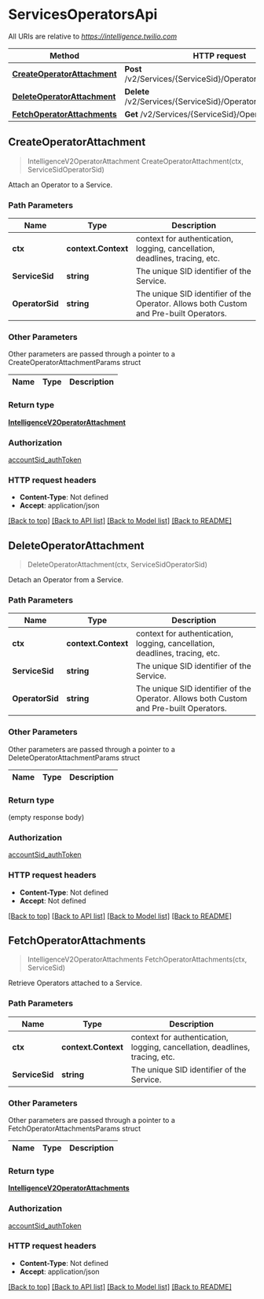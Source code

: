 # ServicesOperatorsApi

All URIs are relative to *https://intelligence.twilio.com*

Method | HTTP request | Description
------------- | ------------- | -------------
[**CreateOperatorAttachment**](ServicesOperatorsApi.md#CreateOperatorAttachment) | **Post** /v2/Services/{ServiceSid}/Operators/{OperatorSid} | 
[**DeleteOperatorAttachment**](ServicesOperatorsApi.md#DeleteOperatorAttachment) | **Delete** /v2/Services/{ServiceSid}/Operators/{OperatorSid} | 
[**FetchOperatorAttachments**](ServicesOperatorsApi.md#FetchOperatorAttachments) | **Get** /v2/Services/{ServiceSid}/Operators | 



## CreateOperatorAttachment

> IntelligenceV2OperatorAttachment CreateOperatorAttachment(ctx, ServiceSidOperatorSid)



Attach an Operator to a Service.

### Path Parameters


Name | Type | Description
------------- | ------------- | -------------
**ctx** | **context.Context** | context for authentication, logging, cancellation, deadlines, tracing, etc.
**ServiceSid** | **string** | The unique SID identifier of the Service.
**OperatorSid** | **string** | The unique SID identifier of the Operator. Allows both Custom and Pre-built Operators.

### Other Parameters

Other parameters are passed through a pointer to a CreateOperatorAttachmentParams struct


Name | Type | Description
------------- | ------------- | -------------

### Return type

[**IntelligenceV2OperatorAttachment**](IntelligenceV2OperatorAttachment.md)

### Authorization

[accountSid_authToken](../README.md#accountSid_authToken)

### HTTP request headers

- **Content-Type**: Not defined
- **Accept**: application/json

[[Back to top]](#) [[Back to API list]](../README.md#documentation-for-api-endpoints)
[[Back to Model list]](../README.md#documentation-for-models)
[[Back to README]](../README.md)


## DeleteOperatorAttachment

> DeleteOperatorAttachment(ctx, ServiceSidOperatorSid)



Detach an Operator from a Service.

### Path Parameters


Name | Type | Description
------------- | ------------- | -------------
**ctx** | **context.Context** | context for authentication, logging, cancellation, deadlines, tracing, etc.
**ServiceSid** | **string** | The unique SID identifier of the Service.
**OperatorSid** | **string** | The unique SID identifier of the Operator. Allows both Custom and Pre-built Operators.

### Other Parameters

Other parameters are passed through a pointer to a DeleteOperatorAttachmentParams struct


Name | Type | Description
------------- | ------------- | -------------

### Return type

 (empty response body)

### Authorization

[accountSid_authToken](../README.md#accountSid_authToken)

### HTTP request headers

- **Content-Type**: Not defined
- **Accept**: Not defined

[[Back to top]](#) [[Back to API list]](../README.md#documentation-for-api-endpoints)
[[Back to Model list]](../README.md#documentation-for-models)
[[Back to README]](../README.md)


## FetchOperatorAttachments

> IntelligenceV2OperatorAttachments FetchOperatorAttachments(ctx, ServiceSid)



Retrieve Operators attached to a Service.

### Path Parameters


Name | Type | Description
------------- | ------------- | -------------
**ctx** | **context.Context** | context for authentication, logging, cancellation, deadlines, tracing, etc.
**ServiceSid** | **string** | The unique SID identifier of the Service.

### Other Parameters

Other parameters are passed through a pointer to a FetchOperatorAttachmentsParams struct


Name | Type | Description
------------- | ------------- | -------------

### Return type

[**IntelligenceV2OperatorAttachments**](IntelligenceV2OperatorAttachments.md)

### Authorization

[accountSid_authToken](../README.md#accountSid_authToken)

### HTTP request headers

- **Content-Type**: Not defined
- **Accept**: application/json

[[Back to top]](#) [[Back to API list]](../README.md#documentation-for-api-endpoints)
[[Back to Model list]](../README.md#documentation-for-models)
[[Back to README]](../README.md)

